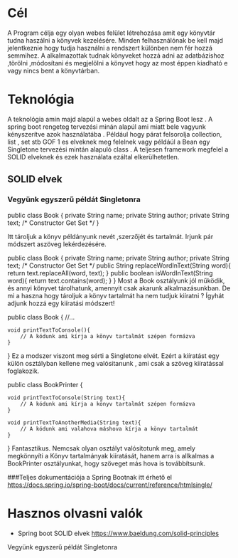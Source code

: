 # Cél
A Program célja egy olyan webes felület létrehozása amit egy könyvtár tudna haszálni a könyvek kezelésére. Minden felhasználónak be kell majd jelentkeznie hogy tudja használni a rendszert különben nem fér hozzá semmihez. A alkalmazottak tudnak könyveket hozzá adni az adatbázishoz ,törölni ,módosítani és megjelölni a könyvet hogy az most éppen kiadható e vagy nincs bent a könyvtárban. 

# Teknológia 
A teknológia amin majd alapúl a webes oldalt az a Spring Boot lesz . A spring boot rengeteg tervezési minán alapúl ami miatt bele vagyunk kényszerítve azok használatába . Például hogy párat felsorolja collection, list , set stb GOF 1 es elveknek meg felelnek vagy példáúl a Bean egy Singletone tervezési mintán alapuló class . A teljesen framework megfelel a SOLID elveknek és ezek használata ezáltal elkerülhetetlen. 

## SOLID elvek 

### Vegyünk egyszerű példát Singletonra 
public class Book {
    private String name;
    private String author;
    private String text;
	/*
	Constructor
	Get
	Set
	*/
}

Itt tároljuk a könyv példányunk nevét ,szerzőjét és tartalmát.
Irjunk pár módszert  aszöveg lekérdezésére.

public class Book {
    private String name;
    private String author;
    private String text;
	/*
	Constructor
	Get
	Set
	*/
    public String replaceWordInText(String word){
        return text.replaceAll(word, text);
    }
    public boolean isWordInText(String word){
        return text.contains(word);
    }
}
Most a Book  osztályunk jól működik, és annyi könyvet tárolhatunk, amennyit csak akarunk alkalmazásunkban. 
De mi a haszna hogy tároljuk a könyv tartalmát ha nem tudjuk kiíratni ?
Ígyhát adjunk hozzá egy kiíratási módszert!

public class Book {
    //...
 
    void printTextToConsole(){
        // A kódunk ami kírja a könyv tartalmát szépen formázva
    }
}
Ez a modszer viszont meg sérti a Singletone elvét. Ezért a kiíratást egy külön osztályban kellene meg valósitanunk , ami csak a szöveg kiíratással foglakozik.

public class BookPrinter {
 
    void printTextToConsole(String text){
        // A kódunk ami kírja a könyv tartalmát szépen formázva
    }
 
    void printTextToAnotherMedia(String text){
    	// A kódunk ami valahova máshova kírja a könyv tartalmát 
    }
}
Fantasztikus. Nemcsak olyan osztályt valósitotunk meg, amely megkönnyíti a  Könyv tartalmányak kiíratását, hanem arra is allkalmas a  BookPrinter  osztályunkat, hogy szöveget más hova is továbbítsunk.

###Teljes dokumentációja a Spring Bootnak itt érhető el https://docs.spring.io/spring-boot/docs/current/reference/htmlsingle/
# Hasznos olvasni valók
- Spring boot SOLID elvek https://www.baeldung.com/solid-principles

Vegyünk egyszerű példát Singletonra 


